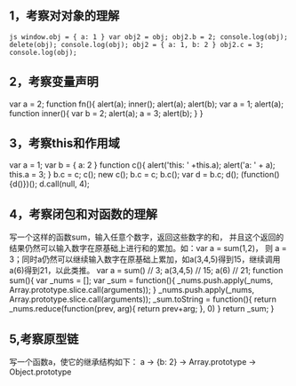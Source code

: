 ## 1，考察对对象的理解
`js
window.obj = {
    a: 1
}
var obj2 = obj;
obj2.b = 2;
console.log(obj);
delete(obj);
console.log(obj);
obj2 = {
    a: 1,
    b: 2
}
obj2.c = 3;
console.log(obj);
`

## 2，考察变量声明
var a = 2;
function fn(){
    alert(a);
    inner();
    alert(a);
    alert(b);
    var a = 1;
    alert(a);
    function inner(){
        var b = 2;
        alert(a);
        a = 3;
        alert(b);
    }
}

## 3，考察this和作用域
var a = 1;
var b = {
    a: 2
}
function c(){
    alert('this: ' +this.a);
    alert('a: ' + a);
    this.a = 3;
}
b.c = c;
c();
new c();
b.c = c;
b.c();
var d = b.c;
d();
(function(){d()})();
d.call(null, 4);


## 4，考察闭包和对函数的理解
写一个这样的函数sum，输入任意个数字，返回这些数字的和，
并且这个返回的结果仍然可以输入数字在原基础上进行和的累加。如：var a = sum(1,2)，
则 a = 3；同时a仍然可以继续输入数字在原基础上累加，如a(3,4,5)得到15，继续调用
a(6)得到21，以此类推。
var a = sum() // 3;
a(3,4,5) // 15;
a(6) // 21;
function sum(){
    var _nums = [];
    var _sum = function(){
        _nums.push.apply(_nums, Array.prototype.slice.call(arguments));
    }
    _nums.push.apply(_nums, Array.prototype.slice.call(arguments));
    _sum.toString = function(){
        return _nums.reduce(function(prev, arg){
            return prev+arg;
        }, 0)
    }
    return _sum;
}

## 5,考察原型链
写一个函数a，使它的继承结构如下：
a -> {b: 2} -> Array.prototype -> Object.prototype
